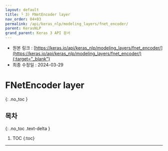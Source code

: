 ```yaml
---
layout: default
title: └ 3) FNetEncoder layer
nav_order: 04+03
permalink: /api/keras_nlp/modeling_layers/fnet_encoder/
parent: KerasNLP
grand_parent: Keras 3 API 문서
---
```


* 원본 링크 : [https://keras.io/api/keras_nlp/modeling_layers/fnet_encoder/](https://keras.io/api/keras_nlp/modeling_layers/fnet_encoder/){:target="_blank"}
* 최종 수정일 : 2024-03-29

# FNetEncoder layer
{: .no_toc }

## 목차
{: .no_toc .text-delta }

1. TOC
{:toc}

---

